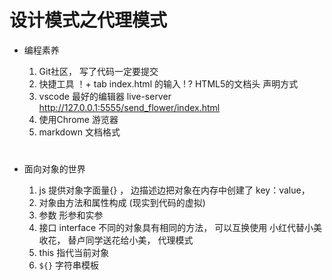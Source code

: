 # 设计模式之代理模式

- 编程素养
    1. Git社区， 写了代码一定要提交
    2. 快捷工具
        ！+ tab index.html 的输入
        ! ? HTML5的文档头 声明方式
    3. vscode    最好的编辑器
        live-server
        http://127.0.0.1:5555/send_flower/index.html
    4. 使用Chrome 游览器
    5. markdown 文档格式
        # <h1></h1>

- 面向对象的世界
    1. js 提供对象字面量{} ， 边描述边把对象在内存中创建了
        key：value，
    2. 对象由方法和属性构成 (现实到代码的虚拟)
    3. 参数 形参和实参
    4. 接口 interface
        不同的对象具有相同的方法， 可以互换使用
        小红代替小美收花， 替卢同学送花给小美， 代理模式
    5. this 指代当前对象
    6. `${}` 字符串模板
    

        
